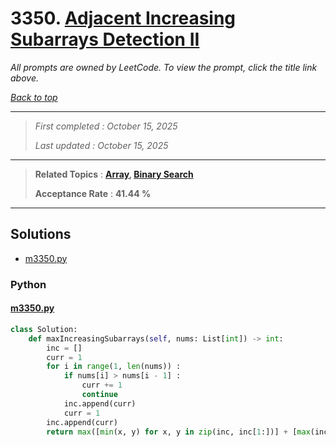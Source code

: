 # 3350. [Adjacent Increasing Subarrays Detection II](<https://leetcode.com/problems/adjacent-increasing-subarrays-detection-ii>)

*All prompts are owned by LeetCode. To view the prompt, click the title link above.*

*[Back to top](<../README.md>)*

------

> *First completed : October 15, 2025*
>
> *Last updated : October 15, 2025*

------

> **Related Topics** : **[Array](<by_topic/Array.md>), [Binary Search](<by_topic/Binary Search.md>)**
>
> **Acceptance Rate** : **41.44 %**

------

## Solutions

- [m3350.py](<../my-submissions/m3350.py>)
### Python
#### [m3350.py](<../my-submissions/m3350.py>)
```Python
class Solution:
    def maxIncreasingSubarrays(self, nums: List[int]) -> int:
        inc = []
        curr = 1
        for i in range(1, len(nums)) :
            if nums[i] > nums[i - 1] :
                curr += 1
                continue
            inc.append(curr)
            curr = 1
        inc.append(curr)
        return max([min(x, y) for x, y in zip(inc, inc[1:])] + [max(inc) // 2])
```

